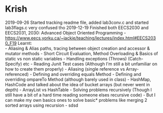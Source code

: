 # Krish
2019-09-26 Started tracking readme file, added lab3conv.c and started lab3flags.c very confused tho
2019-12-19 Finished both EECS2030 and EECS2031, 
           2030: Advanced Object Oriented Programming
           - https://www.eecs.yorku.ca/~jackie/teaching/lectures/index.html#EECS2030_F19
  Learnt:         
           - Aliasing & Alias paths, tracing between object creation and accessor & mutator methods
           - Short Circuit Evaluation, Method Overloading & Basics of static vs non static variables
           - Handling exceptions (Throws) (Catch-Specify) etc
           - Reading Junit Test cases (Although I'm still a bit unfamiliar on how to create them properly)
           - Aliasing (single reference vs Array-referenced)
           - Defining and overriding equals Method
           - Defining and overriding ompareTo Method (although barely used in class)
           - HashMap, HashCode and talked about the idea of bucket arrays (but never went in depth)
           - ArrayList vs HashTable
           - Solving problems recursively (Though I still have a bit of a hard time reading someone elses recursive code)
                - But I can make my own basics ones to solve basic* problems like merging 2 sorted arrays using recursion
           - sdsd
